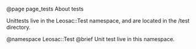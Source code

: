 @page page_tests About tests


Unittests live in the Leosac::Test namespace, and are located
in the /test directory.

@namespace Leosac::Test
@brief Unit test live in this namespace.
